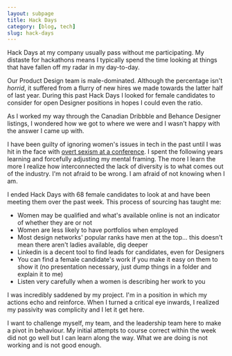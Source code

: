 ```yaml
---
layout: subpage
title: Hack Days
category: [blog, tech]
slug: hack-days
---
```

Hack Days at my company usually pass without me participating. My distaste for hackathons means I typically spend the time looking at things that have fallen off my radar in my day-to-day.

Our Product Design team is male-dominated. Although the percentage isn't _horrid_, it suffered from a flurry of new hires we made towards the latter half of last year. During this past Hack Days I looked for female candidates to consider for open Designer positions in hopes I could even the ratio.

As I worked my way through the Canadian Dribbble and Behance Designer listings, I wondered how we got to where we were and I wasn't happy with the answer I came up with.

I have been guilty of ignoring women's issues in tech in the past until I was hit in the face with [overt sexism at a conference](http://helentran.com/from-the-desk-of-the-politely-angry). I spent the following years learning and forcefully adjusting my mental framing. The more I learn the more I realize how interconnected the lack of diversity is to what comes out of the industry. I'm not afraid to be wrong. I am afraid of not knowing when I am.

I ended Hack Days with 68 female candidates to look at and have been meeting them over the past week. This process of sourcing has taught me: 

- Women may be qualified and what's available online is not an indicator of whether they are or not
- Women are less likely to have portfolios when employed
- Most design networks' popular ranks have men at the top... this doesn't mean there aren't ladies available, dig deeper
- Linkedin is a decent tool to find leads for candidates, even for Designers
- You can find a female candidate's work if you make it easy on them to show it (no presentation necessary, just dump things in a folder and explain it to me)
- Listen very carefully when a women is describing her work to you

I was incredibly saddened by my project. I'm in a position in which my actions echo and reinforce. When I turned a critical eye inwards, I realized my passivity was complicity and I let it get here. 

I want to challenge myself, my team, and the leadership team here to make a pivot in behaviour. My initial attempts to course correct within the week did not go well but I can learn along the way. What we are doing is not working and is not good enough. 
